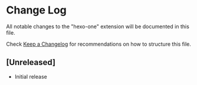 # Change Log
All notable changes to the "hexo-one" extension will be documented in this file.

Check [Keep a Changelog](http://keepachangelog.com/) for recommendations on how to structure this file.

## [Unreleased]
- Initial release